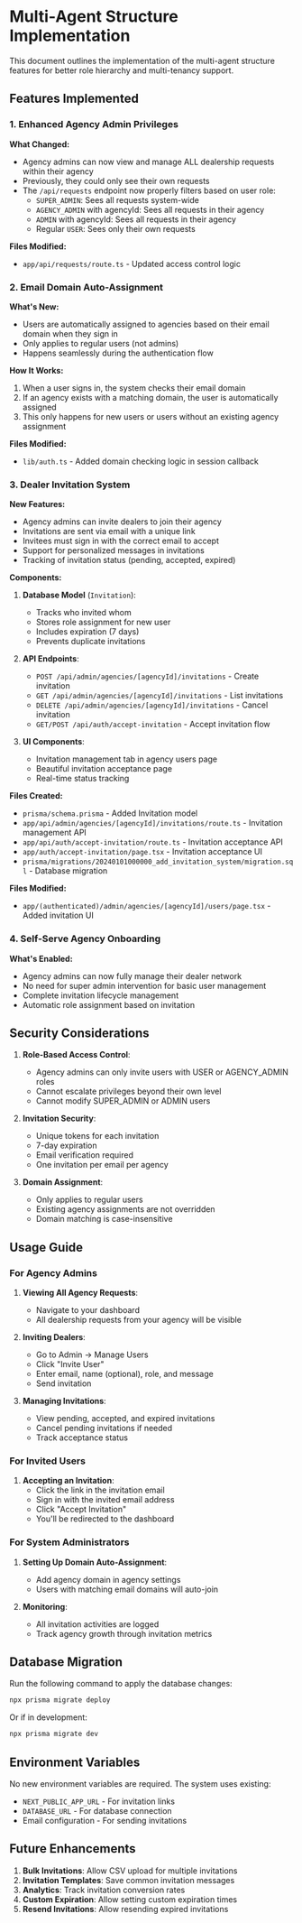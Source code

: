 # Multi-Agent Structure Implementation

This document outlines the implementation of the multi-agent structure features for better role hierarchy and multi-tenancy support.

## Features Implemented

### 1. Enhanced Agency Admin Privileges

**What Changed:**
- Agency admins can now view and manage ALL dealership requests within their agency
- Previously, they could only see their own requests
- The `/api/requests` endpoint now properly filters based on user role:
  - `SUPER_ADMIN`: Sees all requests system-wide
  - `AGENCY_ADMIN` with agencyId: Sees all requests in their agency
  - `ADMIN` with agencyId: Sees all requests in their agency
  - Regular `USER`: Sees only their own requests

**Files Modified:**
- `app/api/requests/route.ts` - Updated access control logic

### 2. Email Domain Auto-Assignment

**What's New:**
- Users are automatically assigned to agencies based on their email domain when they sign in
- Only applies to regular users (not admins)
- Happens seamlessly during the authentication flow

**How It Works:**
1. When a user signs in, the system checks their email domain
2. If an agency exists with a matching domain, the user is automatically assigned
3. This only happens for new users or users without an existing agency assignment

**Files Modified:**
- `lib/auth.ts` - Added domain checking logic in session callback

### 3. Dealer Invitation System

**New Features:**
- Agency admins can invite dealers to join their agency
- Invitations are sent via email with a unique link
- Invitees must sign in with the correct email to accept
- Support for personalized messages in invitations
- Tracking of invitation status (pending, accepted, expired)

**Components:**
1. **Database Model** (`Invitation`):
   - Tracks who invited whom
   - Stores role assignment for new user
   - Includes expiration (7 days)
   - Prevents duplicate invitations

2. **API Endpoints**:
   - `POST /api/admin/agencies/[agencyId]/invitations` - Create invitation
   - `GET /api/admin/agencies/[agencyId]/invitations` - List invitations
   - `DELETE /api/admin/agencies/[agencyId]/invitations` - Cancel invitation
   - `GET/POST /api/auth/accept-invitation` - Accept invitation flow

3. **UI Components**:
   - Invitation management tab in agency users page
   - Beautiful invitation acceptance page
   - Real-time status tracking

**Files Created:**
- `prisma/schema.prisma` - Added Invitation model
- `app/api/admin/agencies/[agencyId]/invitations/route.ts` - Invitation management API
- `app/api/auth/accept-invitation/route.ts` - Invitation acceptance API
- `app/auth/accept-invitation/page.tsx` - Invitation acceptance UI
- `prisma/migrations/20240101000000_add_invitation_system/migration.sql` - Database migration

**Files Modified:**
- `app/(authenticated)/admin/agencies/[agencyId]/users/page.tsx` - Added invitation UI

### 4. Self-Serve Agency Onboarding

**What's Enabled:**
- Agency admins can now fully manage their dealer network
- No need for super admin intervention for basic user management
- Complete invitation lifecycle management
- Automatic role assignment based on invitation

## Security Considerations

1. **Role-Based Access Control**:
   - Agency admins can only invite users with USER or AGENCY_ADMIN roles
   - Cannot escalate privileges beyond their own level
   - Cannot modify SUPER_ADMIN or ADMIN users

2. **Invitation Security**:
   - Unique tokens for each invitation
   - 7-day expiration
   - Email verification required
   - One invitation per email per agency

3. **Domain Assignment**:
   - Only applies to regular users
   - Existing agency assignments are not overridden
   - Domain matching is case-insensitive

## Usage Guide

### For Agency Admins

1. **Viewing All Agency Requests**:
   - Navigate to your dashboard
   - All dealership requests from your agency will be visible

2. **Inviting Dealers**:
   - Go to Admin → Manage Users
   - Click "Invite User"
   - Enter email, name (optional), role, and message
   - Send invitation

3. **Managing Invitations**:
   - View pending, accepted, and expired invitations
   - Cancel pending invitations if needed
   - Track acceptance status

### For Invited Users

1. **Accepting an Invitation**:
   - Click the link in the invitation email
   - Sign in with the invited email address
   - Click "Accept Invitation"
   - You'll be redirected to the dashboard

### For System Administrators

1. **Setting Up Domain Auto-Assignment**:
   - Add agency domain in agency settings
   - Users with matching email domains will auto-join

2. **Monitoring**:
   - All invitation activities are logged
   - Track agency growth through invitation metrics

## Database Migration

Run the following command to apply the database changes:

```bash
npx prisma migrate deploy
```

Or if in development:

```bash
npx prisma migrate dev
```

## Environment Variables

No new environment variables are required. The system uses existing:
- `NEXT_PUBLIC_APP_URL` - For invitation links
- `DATABASE_URL` - For database connection
- Email configuration - For sending invitations

## Future Enhancements

1. **Bulk Invitations**: Allow CSV upload for multiple invitations
2. **Invitation Templates**: Save common invitation messages
3. **Analytics**: Track invitation conversion rates
4. **Custom Expiration**: Allow setting custom expiration times
5. **Resend Invitations**: Allow resending expired invitations